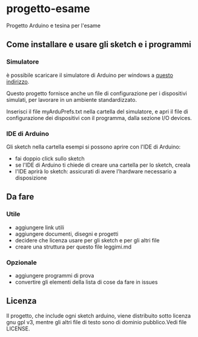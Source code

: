 # progetto-esame
Progetto Arduino e tesina per l'esame

## Come installare e usare gli sketch e i programmi
### Simulatore
è possibile scaricare il simulatore di Arduino per windows a [questo indirizzo](https://www.sites.google.com/site/unoardusim/services).

Questo progetto fornisce anche un file di configurazione per i dispositivi simulati, per lavorare in un ambiente standardizzato.

Inserisci il file myArduPrefs.txt nella cartella del simulatore, e apri il file di configurazione dei dispositivi con il programma, dalla sezione I/O devices.

### IDE di Arduino
Gli sketch nella cartella esempi si possono aprire con l'IDE di Arduino:
* fai doppio click sullo sketch
* se l'IDE di Arduino ti chiede di creare una cartella per lo sketch, creala
* l'IDE aprirà lo sketch: assicurati di avere l'hardware necessario a disposizione

## Da fare
### Utile
* aggiungere link utili
* aggiungere documenti, disegni e progetti
* decidere che licenza usare per gli sketch e per gli altri file
* creare una struttura per questo file leggimi.md

### Opzionale
* aggiungere programmi di prova
* convertire gli elementi della lista di cose da fare in issues

## Licenza
Il progetto, che include ogni sketch arduino, viene distribuito sotto licenza gnu gpl v3, mentre gli altri file di testo sono di dominio pubblico.Vedi file LICENSE.
